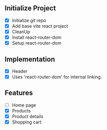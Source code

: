 ## Initialize Project

- [x] Initialize git repo
- [x] Add base vite react project
- [x] CleanUp
- [x] Install react-router-dom
- [x] Setup react-router-dom

## Implementation

- [x] Header
- [x] Uses 'react-router-dom' for internal linking.

## Features

- [ ] Home page
- [x] Products
- [x] Product details
- [x] Shopping cart

